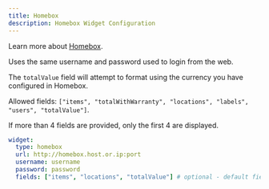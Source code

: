 ```yaml
---
title: Homebox
description: Homebox Widget Configuration
---
```


Learn more about [Homebox](https://github.com/hay-kot/homebox).

Uses the same username and password used to login from the web.

The `totalValue` field will attempt to format using the currency you have configured in Homebox.

Allowed fields: `["items", "totalWithWarranty", "locations", "labels", "users", "totalValue"]`.

If more than 4 fields are provided, only the first 4 are displayed.

```yaml
widget:
  type: homebox
  url: http://homebox.host.or.ip:port
  username: username
  password: password
  fields: ["items", "locations", "totalValue"] # optional - default fields shown
```